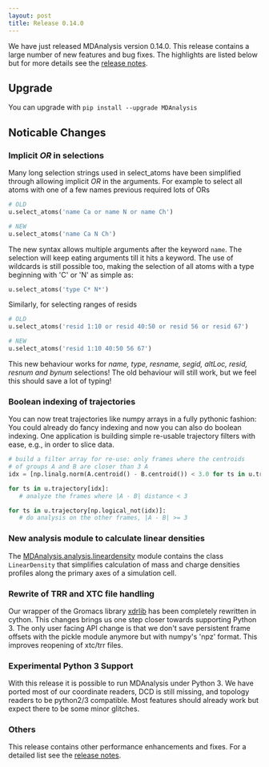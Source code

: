```yaml
---
layout: post
title: Release 0.14.0
---
```


We have just released MDAnalysis version 0.14.0. This release contains a large
number of new features and bug fixes. The highlights are listed below but for
more details see the
[release notes](https://github.com/MDAnalysis/mdanalysis/wiki/ReleaseNotes0140).

## Upgrade ##

You can upgrade with `pip install --upgrade MDAnalysis`

## Noticable Changes ##

### Implicit *OR* in selections ###

Many long selection strings used in select_atoms have been simplified through
allowing implicit *OR* in the arguments.  For example to select all atoms
with one of a few names previous required lots of ORs

```python
# OLD
u.select_atoms('name Ca or name N or name Ch')

# NEW
u.select_atoms('name Ca N Ch')
```

The new syntax allows multiple arguments after the keyword `name`.
The selection will keep eating arguments till it hits a keyword.
The use of wildcards is still possible too, making the selection
of all atoms with a type beginning with 'C' or 'N' as simple as:

```python
u.select_atoms('type C* N*')
```

Similarly, for selecting ranges of resids

```python
# OLD
u.select_atoms('resid 1:10 or resid 40:50 or resid 56 or resid 67')

# NEW
u.select_atoms('resid 1:10 40:50 56 67')
```

This new behaviour works for *name, type, resname, segid, altLoc, resid,
resnum and bynum* selections!  The old behaviour will still work,
but we feel this should save a lot of typing!

### Boolean indexing of trajectories ###

You can now treat trajectories like numpy arrays in a fully pythonic fashion:
You could already do fancy indexing and now you can also do boolean indexing. One application
is building simple re-usable trajectory filters with ease, e.g., in order to slice
data.

```python
# build a filter array for re-use: only frames where the centroids
# of groups A and B are closer than 3 A
idx = [np.linalg.norm(A.centroid() - B.centroid()) < 3.0 for ts in u.trajectory]

for ts in u.trajectory[idx]:
   # analyze the frames where |A - B| distance < 3

for ts in u.trajectory[np.logical_not(idx)]:
   # do analysis on the other frames, |A - B| >= 3
```

### New analysis module to calculate linear densities ###

The
[MDAnalysis.analysis.lineardensity](http://docs.mdanalysis.org/documentation_pages/analysis/lineardensity.html)
module contains the class `LinearDensity` that simplifies calculation of mass
and charge densities profiles along the primary axes of a simulation cell.

### Rewrite of TRR and XTC file handling ###

Our wrapper of the Gromacs library
[xdrlib](http://www.gromacs.org/Developer_Zone/Programming_Guide/XTC_Library)
has been completely rewritten in cython. This changes brings us one
step closer towards supporting Python 3. The only user facing API change is that
we don't save persistent frame offsets with the pickle module anymore but
with numpy's 'npz' format. This improves reopening of xtc/trr files.

### Experimental Python 3 Support ###

With this release it is possible to run MDAnalysis under Python 3. We have
ported most of our coordinate readers, DCD is still missing, and topology
readers to be python2/3 compatible. Most features should already work but expect
there to be some minor glitches.

### Others ###

This release contains other performance enhancements and fixes. For a detailed
list see the [release notes](https://github.com/MDAnalysis/mdanalysis/wiki/ReleaseNotes0140).
